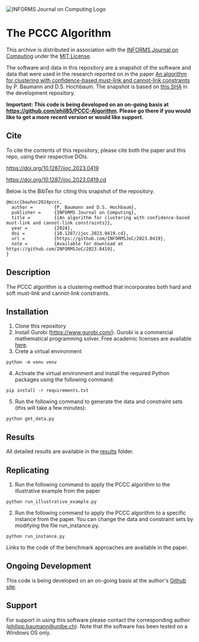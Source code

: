 ![INFORMS Journal on Computing Logo](https://INFORMSJoC.github.io/logos/INFORMS_Journal_on_Computing_Header.jpg)

# The PCCC Algorithm

This archive is distributed in association with the [INFORMS Journal on
Computing](https://pubsonline.informs.org/journal/ijoc) under the [MIT License](LICENSE).

The software and data in this repository are a snapshot of the software and data
that were used in the research reported on in the paper [An algorithm for clustering with confidence-based must-link and cannot-link constraints](https://doi.org/10.1287/ijoc.2019.0934) by P. Baumann and D.S. Hochbaum. The snapshot is based on 
[this SHA](https://github.com/phil85/PCCC-Algorithm/commit/78cd345dbc6c0d3680e724b2cbeb8a74c2dc99f2) 
in the development repository.

**Important: This code is being developed on an on-going basis at 
https://github.com/phil85/PCCC-Algorithm. Please go there if you would like to
get a more recent version or would like support.**

## Cite

To cite the contents of this repository, please cite both the paper and this repo, using their respective DOIs.

https://doi.org/10.1287/ijoc.2023.0419 

https://doi.org/10.1287/ijoc.2023.0419.cd

Below is the BibTex for citing this snapshot of the repository.

```
@misc{bauhoc2024pccc,
  author =        {P. Baumann and D.S. Hochbaum},
  publisher =     {INFORMS Journal on Computing},
  title =         {{An algorithm for clustering with confidence-based must-link and cannot-link constraints}},
  year =          {2024},
  doi =           {10.1287/ijoc.2023.0419.cd},
  url =           {https://github.com/INFORMSJoC/2023.0419},
  note =          {Available for download at https://github.com/INFORMSJoC/2023.0419},
}  
```

## Description

The PCCC algorithm is a clustering method that incorporates both hard and soft must-link and cannot-link constraints.

## Installation

1) Clone this repository
2) Install Gurobi (https://www.gurobi.com/). Gurobi is a commercial mathematical programming solver. Free academic licenses are available [here](https://www.gurobi.com/academia/academic-program-and-licenses/).
3) Crete a virtual environment

```
python -m venv venv
```

4) Activate the virtual environment and install the required Python packages using the following command: 

```
pip install -r requirements.txt
```

5) Run the following command to generate the data and constraint sets (this will take a few minutes):

```
python get_data.py
```

## Results

All detailed results are available in the [results](results) folder.

## Replicating

1) Run the following command to apply the PCCC algorithm to the illustrative example from the paper

```
python run_illustrative_example.py
```

2) Run the following command to apply the PCCC algorithm to a specific instance from the paper. You can change the data and constraint sets by modifying the file run_instance.py.  

```
python run_instance.py
```
Links to the code of the benchmark approaches are available in the paper.

## Ongoing Development

This code is being developed on an on-going basis at the author's
[Github site](https://github.com/phil85/PCCC-Algorithm).

## Support

For support in using this software please contact the corresponding author (philipp.baumann@unibe.ch). Note that the software has been tested on a Windows OS only. 
